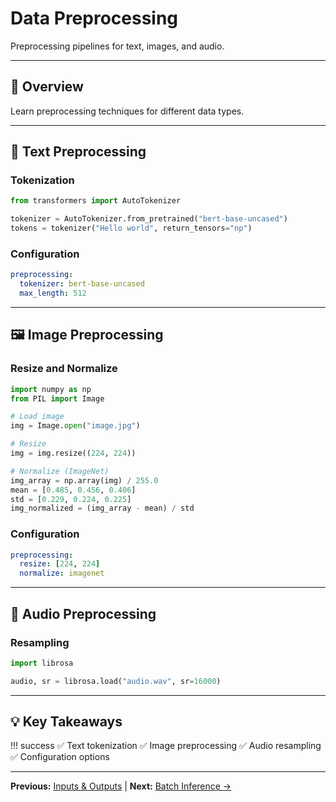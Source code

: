 # Data Preprocessing

Preprocessing pipelines for text, images, and audio.

---

## 🎯 Overview

Learn preprocessing techniques for different data types.

---

## 📝 Text Preprocessing

### Tokenization

```python
from transformers import AutoTokenizer

tokenizer = AutoTokenizer.from_pretrained("bert-base-uncased")
tokens = tokenizer("Hello world", return_tensors="np")
```

### Configuration

```yaml
preprocessing:
  tokenizer: bert-base-uncased
  max_length: 512
```

---

## 🖼️ Image Preprocessing

### Resize and Normalize

```python
import numpy as np
from PIL import Image

# Load image
img = Image.open("image.jpg")

# Resize
img = img.resize((224, 224))

# Normalize (ImageNet)
img_array = np.array(img) / 255.0
mean = [0.485, 0.456, 0.406]
std = [0.229, 0.224, 0.225]
img_normalized = (img_array - mean) / std
```

### Configuration

```yaml
preprocessing:
  resize: [224, 224]
  normalize: imagenet
```

---

## 🎵 Audio Preprocessing

### Resampling

```python
import librosa

audio, sr = librosa.load("audio.wav", sr=16000)
```

---

## 💡 Key Takeaways

!!! success
    ✅ Text tokenization
    ✅ Image preprocessing
    ✅ Audio resampling
    ✅ Configuration options

---

**Previous:** [Inputs & Outputs](inputs-outputs.md) | **Next:** [Batch Inference →](batch-inference.md)
